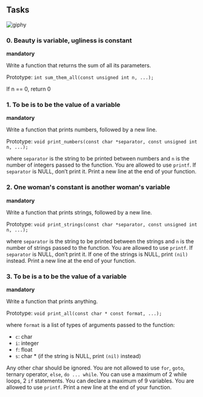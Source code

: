 ## Tasks

![giphy](https://github.com/chloe0524/holbertonschool-low_level_programming/assets/127857895/44ca4193-b221-4cba-94bd-958fac8541bb)

### 0. Beauty is variable, ugliness is constant

**mandatory**

Write a function that returns the sum of all its parameters.

Prototype: `int sum_them_all(const unsigned int n, ...);`

If n == 0, return 0

### 1. To be is to be the value of a variable

**mandatory**

Write a function that prints numbers, followed by a new line.

Prototype: `void print_numbers(const char *separator, const unsigned int n, ...);`

where `separator` is the string to be printed between numbers and `n` is the number of integers passed to the function. You are allowed to use `printf`. If `separator` is NULL, don’t print it. Print a new line at the end of your function.

### 2. One woman's constant is another woman's variable

**mandatory**

Write a function that prints strings, followed by a new line.

Prototype: `void print_strings(const char *separator, const unsigned int n, ...);`

where `separator` is the string to be printed between the strings and `n` is the number of strings passed to the function. You are allowed to use `printf`. If `separator` is NULL, don’t print it. If one of the strings is NULL, print `(nil)` instead. Print a new line at the end of your function.

### 3. To be is a to be the value of a variable

**mandatory**

Write a function that prints anything.

Prototype: `void print_all(const char * const format, ...);`

where `format` is a list of types of arguments passed to the function:
- `c`: char
- `i`: integer
- `f`: float
- `s`: char * (if the string is NULL, print `(nil)` instead)

Any other char should be ignored. You are not allowed to use `for`, `goto`, ternary operator, `else`, `do ... while`. You can use a maximum of 2 while loops, 2 `if` statements. You can declare a maximum of 9 variables. You are allowed to use `printf`. Print a new line at the end of your function.

